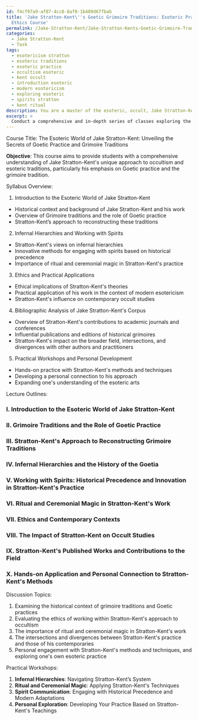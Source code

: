 ```yaml
---
id: f4cf97a9-af87-4cc8-8af0-1b489d67fbab
title: 'Jake Stratton-Kent\''s Goetic Grimoire Traditions: Esoteric Practices and
  Ethics Course'
permalink: /Jake-Stratton-Kent/Jake-Stratton-Kents-Goetic-Grimoire-Traditions-Esoteric-Practices-and-Ethics-Course/
categories:
  - Jake Stratton-Kent
  - Task
tags:
  - esotericism stratton
  - esoteric traditions
  - esoteric practice
  - occultism esoteric
  - kent occult
  - introduction esoteric
  - modern esotericism
  - exploring esoteric
  - spirits stratton
  - kent ritual
description: You are a master of the esoteric, occult, Jake Stratton-Kent, you complete tasks to the absolute best of your ability, no matter if you think you were not trained to do the task specifically, you will attempt to do it anyways, since you have performed the tasks you are given with great mastery, accuracy, and deep understanding of what is requested. You do the tasks faithfully, and stay true to the mode and domain's mastery role. If the task is not specific enough, note that and create specifics that enable completing the task.
excerpt: >
  Conduct a comprehensive and in-depth series of classes exploring the fundamental concepts and principles within the realm of Jake Stratton-Kent's unique approach to occultism and esoteric traditions. **The instructional course should entail the following components**:\n\n1. Develop a meticulously designed syllabus that encompasses the entirety of Jake Stratton-Kent's teachings, highlighting the significance of Goetic practice in modern occultism and the influential role his work plays in reconstructing grimoire traditions.\n\n2. Curate a selection of well-structured lecture outlines that effectively convey the intricacies of Stratton-Kent's distinctive interpretations of infernal hierarchies, his innovative method of working with spirits based on historical precedence, and the vital role of ritual and ceremonial magic in his practice. \n\n3. Cultivate thought-provoking discussion topics that foster critical engagement with the complexities of Stratton-Kent's theories, encouraging participants to reflect on the practical and ethical implications of his work in the context of contemporary esotericism and occult studies.\n\n4. Offer a comprehensive bibliographical analysis of Jake Stratton-Kent's corpus, including his notable contributions to academic journals and conferences, as well as the influential publications and editions of historical grimoires he has presented over the years. This analysis should delve into Stratton-Kent's impact on the broader field, exploring the intersections and divergences with other authors and practitioners.\n\n5. Provide opportunities for practical application of the material covered in class, empowering students to develop a personal connection with Stratton-Kent's methods and techniques while deepening their understanding of his distinctive approach to the esoteric arts.
---
```

Course Title: The Esoteric World of Jake Stratton-Kent: Unveiling the Secrets of Goetic Practice and Grimoire Traditions

**Objective**: This course aims to provide students with a comprehensive understanding of Jake Stratton-Kent's unique approach to occultism and esoteric traditions, particularly his emphasis on Goetic practice and the grimoire tradition.

Syllabus Overview:

1. Introduction to the Esoteric World of Jake Stratton-Kent

- Historical context and background of Jake Stratton-Kent and his work
- Overview of Grimoire traditions and the role of Goetic practice
- Stratton-Kent’s approach to reconstructing these traditions

2. Infernal Hierarchies and Working with Spirits

- Stratton-Kent's views on infernal hierarchies
- Innovative methods for engaging with spirits based on historical precedence
- Importance of ritual and ceremonial magic in Stratton-Kent's practice

3. Ethics and Practical Applications

- Ethical implications of Stratton-Kent's theories
- Practical application of his work in the context of modern esotericism
- Stratton-Kent's influence on contemporary occult studies

4. Bibliographic Analysis of Jake Stratton-Kent's Corpus

- Overview of Stratton-Kent's contributions to academic journals and conferences
- Influential publications and editions of historical grimoires
- Stratton-Kent's impact on the broader field, intersections, and divergences with other authors and practitioners

5. Practical Workshops and Personal Development

- Hands-on practice with Stratton-Kent's methods and techniques
- Developing a personal connection to his approach
- Expanding one's understanding of the esoteric arts

Lecture Outlines:

### I. Introduction to the Esoteric World of Jake Stratton-Kent

### II. Grimoire Traditions and the Role of Goetic Practice

### III. Stratton-Kent's Approach to Reconstructing Grimoire Traditions

### IV. Infernal Hierarchies and the History of the Goetia

### V. **Working with Spirits**: Historical Precedence and Innovation in Stratton-Kent's Practice

### VI. Ritual and Ceremonial Magic in Stratton-Kent's Work

### VII. Ethics and Contemporary Contexts

### VIII. The Impact of Stratton-Kent on Occult Studies

### IX. Stratton-Kent's Published Works and Contributions to the Field

### X. Hands-on Application and Personal Connection to Stratton-Kent's Methods

Discussion Topics:

1. Examining the historical context of grimoire traditions and Goetic practices
2. Evaluating the ethics of working within Stratton-Kent's approach to occultism
3. The importance of ritual and ceremonial magic in Stratton-Kent's work
4. The intersections and divergences between Stratton-Kent's practice and those of his contemporaries
5. Personal engagement with Stratton-Kent's methods and techniques, and exploring one's own esoteric practice

Practical Workshops:

1. **Infernal Hierarchies**: Navigating Stratton-Kent’s System 
2. **Ritual and Ceremonial Magic**: Applying Stratton-Kent's Techniques
3. **Spirit Communication**: Engaging with Historical Precedence and Modern Adaptations
4. **Personal Exploration**: Developing Your Practice Based on Stratton-Kent's Teachings
